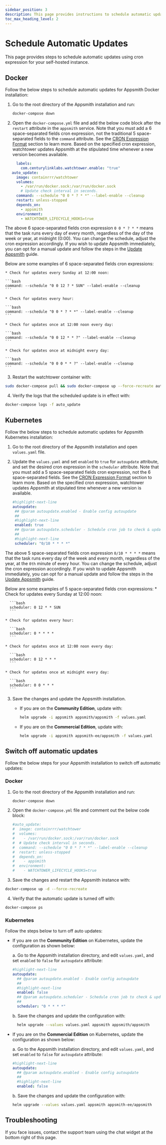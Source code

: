 ```yaml
---
sidebar_position: 3
description: This page provides instructions to schedule automatic updates for your Appsmith instance.
toc_max_heading_level: 2
---
```


# Schedule Automatic Updates 

This page provides steps to schedule automatic updates using cron expression for your self-hosted instance.

## Docker

Follow the below steps to schedule automatic updates for Appsmith Docker installation:

1. Go to the root directory of the Appsmith installation and run:

   ```bash
   docker-compose down
   ```
2. Open the `docker-compose.yml` file and add the below code block after the `restart` attribute in the `appsmith` service. Note that you must add a 6 space-separated fields cron expression, not the traditional 5 space-separated fields to the `command` attribute. See the [CRON Expression Format](https://pkg.go.dev/github.com/robfig/cron@v1.2.0#hdr-CRON_Expression_Format) section to learn more. Based on the specified cron expression, watchtower updates Appsmith at the stipulated time whenever a new version becomes available.

  ```yaml
       labels:
         com.centurylinklabs.watchtower.enable: "true"
     auto_update:
       image: containrrr/watchtower
       volumes:
         - /var/run/docker.sock:/var/run/docker.sock
         # Update check interval in seconds.
       command: --schedule "0 0 * ? * *" --label-enable --cleanup
       restart: unless-stopped
       depends_on:
         - appsmith
       environment:
         - WATCHTOWER_LIFECYCLE_HOOKS=true
   ```

  The above 6 space-separated fields cron expression `0 0 * ? * *` means that the task runs every day of every month, regardless of the day of the week or year, at midnight (0:00). You can change the schedule, adjust the cron expression accordingly. If you wish to update Appsmith immediately, you can opt for a manual update and follow the steps in the [Update Appsmith](/getting-started/setup/instance-management/update-appsmith/#update-on-docker) guide.
  
  Below are some examples of 6 space-separated fields cron expressions:

    * Check for updates every Sunday at 12:00 noon:

    ```bash
    command: --schedule "0 0 12 ? * SUN" --label-enable --cleanup
    ```

    * Check for updates every hour:

    ```bash
    command: --schedule "0 0 * ? * *" --label-enable --cleanup
    ```

    * Check for updates once at 12:00 noon every day:

    ```bash
    command: --schedule "0 0 12 * * ?" --label-enable --cleanup 
    ```

    * Check for updates once at midnight every day:

    ```bash
    command: --schedule "0 0 0 * * ?" --label-enable --cleanup 
    ```

3. Restart the watchtower container with:

  ```bash
  sudo docker-compose pull && sudo docker-compose up --force-recreate auto_update
  ```

4. Verify the logs that the scheduled update is in effect with:

  ```bash
  docker-compose logs -f auto_update
  ```

## Kubernetes
Follow the below steps to schedule automatic updates for Appsmith Kubernetes installation:

1. Go to the root directory of the Appsmith installation and open `values.yaml` file.
2. Update the `values.yaml` and set `enabled` to `true` for `autoupdate` attribute, and set the desired cron expression in the `scheduler` attribute. Note that you must add a 5 space-separated fields cron expression, not the 6 space-separated fields. See the [CRON Expression Format](https://pkg.go.dev/github.com/gdgvda/cron#hdr-CRON_Expression_Format) section to learn more. Based on the specified cron expression, watchtower updates Appsmith at stipulated time whenever a new version is available.

   ```yaml
   #highlight-next-line
   autoupdate:
    ## @param autoupdate.enabled - Enable config autoupdate
    ##
    #highlight-next-line
    enabled: true
    ## @param autoupdate.scheduler - Schedule cron job to check & update Helm image
    ##
    #highlight-next-line
    scheduler: "0/10 * * * *"
   ```

  The above 5 space-separated fields cron expression `0/10 * * * *` means that the task runs every day of the week and every month, regardless of the year, at the `0th` minute of every hour. You can change the schedule, adjust the cron expression accordingly. If you wish to update Appsmith immediately, you can opt for a manual update and follow the steps in the [Update Appsmith](/getting-started/setup/instance-management/update-appsmith/#update-on-kubernetes) guide.
  
  Below are some examples of 5 space-separated fields cron expressions:
    * Check for updates every Sunday at 12:00 noon:

      ```bash
      scheduler: 0 12 * * SUN
      ```

    * Check for updates every hour:

      ```bash
      scheduler: 0 * * * *
      ```

    * Check for updates once at 12:00 noon every day:

      ```bash
      scheduler: 0 12 * * *
      ```

    * Check for updates once at midnight every day:

      ```bash
      scheduler: 0 0 * * * 
      ```

3. Save the changes and update the Appsmith installation.
    * If you are on the **Community Edition**, update with:

      ```bash
      helm upgrade -i appsmith appsmith/appsmith -f values.yaml
      ```

    * If you are on the **Commercial Edition**, update with:

      ```bash
      helm upgrade -i appsmith appsmith-ee/appsmith -f values.yaml
      ```

## Switch off automatic updates

Follow the below steps for your Appsmith installation to switch off automatic updates:

### Docker

1. Go to the root directory of the Appsmith installation and run:

   ```bash
   docker-compose down
   ```

2. Open the `docker-compose.yml` file and comment out the below code block:
   
   ```yaml
   #auto_update:
   #  image: containrrr/watchtower
   #  volumes:
   #    - /var/run/docker.sock:/var/run/docker.sock
   #  # Update check interval in seconds.
   #  command: --schedule "0 0 * ? * *" --label-enable --cleanup
   #  restart: unless-stopped
   #  depends_on:
   #    - appsmith
   #  environment:
   #    - WATCHTOWER_LIFECYCLE_HOOKS=true
   ```

3. Save the changes and restart the Appsmith instance with:

  ```bash
  docker-compose up -d --force-recreate
  ```

4. Verify that the automatic update is turned off with:

  ```bash
  docker-compose ps
  ```
### Kubernetes
Follow the steps below to turn off auto updates:

 * If you are on the **Community Edition** on Kubernetes, update the configuration as shown below:

    a. Go to the Appsmith installation directory, and edit `values.yaml`, and set `enabled` to `false` for `autoupdate` attribute:

      ```yaml
      #highlight-next-line
      autoupdate:
        ## @param autoupdate.enabled - Enable config autoupdate
        ##
        #highlight-next-line
        enabled: false
        ## @param autoupdate.scheduler - Schedule cron job to check & update Helm image
        ##
        scheduler: "0 * * * *"
      ```

    b. Save the changes and update the configuration with:

      ```bash
        helm upgrade --values values.yaml appsmith appsmith/appsmith
      ```

 * If you are on the **Commercial Edition** on Kubernetes, update the configuration as shown below:

    a. Go to the Appsmith installation directory, and edit `values.yaml`, and set `enabled` to `false` for `autoupdate` attribute:

      ```yaml
      #highlight-next-line
      autoupdate:
        ## @param autoupdate.enabled - Enable config autoupdate
        ##
        #highlight-next-line
        enabled: false
      ```

    b. Save the changes and update the configuration with:

      ```bash
      helm upgrade --values values.yaml appsmith appsmith-ee/appsmith
      ```

## Troubleshooting

If you face issues, contact the support team using the chat widget at the bottom right of this page.

